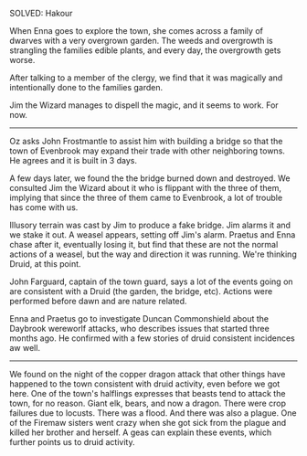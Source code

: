 SOLVED: Hakour

When Enna goes to explore the town, she comes across a family of dwarves with a very overgrown garden. The weeds and overgrowth is strangling the families edible plants, and every day, the overgrowth gets worse.

After talking to a member of the clergy, we find that it was magically and intentionally done to the families garden.

Jim the Wizard manages to dispell the magic, and it seems to work. For now.

***********************************************************************************

Oz asks John Frostmantle to assist him with building a bridge so that the town of Evenbrook may expand their trade with other neighboring towns. He agrees and it is built in 3 days.

A few days later, we found the the bridge burned down and destroyed. We consulted Jim the Wizard about it who is flippant with the three of them, implying that since the three of them came to Evenbrook, a lot of trouble has come with us.

Illusory terrain was cast by Jim to produce a fake bridge. Jim alarms it and we stake it out. A weasel appears, setting off Jim's alarm. Praetus and Enna chase after it, eventually losing it, but find that these are not the normal actions of a weasel, but the way and direction it was running. We're thinking Druid, at this point.

John Farguard, captain of the town guard, says a lot of the events going on are consistent with a Druid (the garden, the bridge, etc). Actions were performed before dawn and are nature related.

Enna and Praetus go to investigate Duncan Commonshield about the Daybrook wereworlf attacks, who describes issues that started three months ago. He confirmed with a few stories of druid consistent incidences aw well.

***********************************************************************************

We found on the night of the copper dragon attack that other things have happened to the town consistent with druid activity, even before we got here. One of the town's halflings expresses that beasts tend to attack the town, for no reason. Giant elk, bears, and now a dragon. There were crop failures due to locusts. There was a flood. And there was also a plague. One of the Firemaw sisters went crazy when she got sick from the plague and killed her brother and herself. A geas can explain these events, which further points us to druid activity.